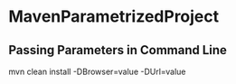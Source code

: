 # MavenParametrizedProject

## Passing Parameters in Command Line

mvn clean install -DBrowser=value -DUrl=value
